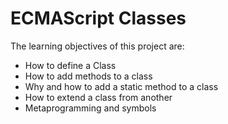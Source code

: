 # ECMAScript Classes
 
The learning objectives of this project are:

- How to define a Class
- How to add methods to a class
- Why and how to add a static method to a class
- How to extend a class from another
- Metaprogramming and symbols
